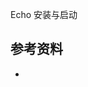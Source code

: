<!-- ---
title: Echo 安装与启动
date: 2019-08-10 15:18:48
category: showcode, echo
--- -->

Echo 安装与启动



## 参考资料

- []()